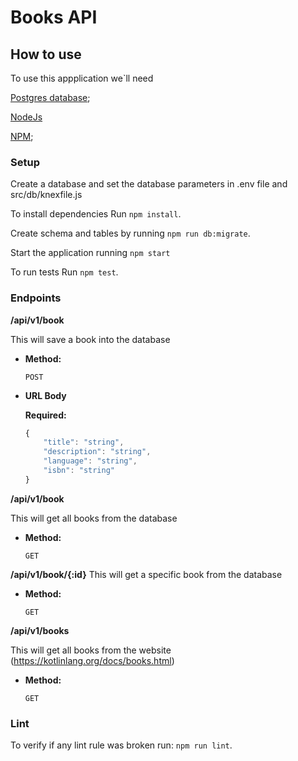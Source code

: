# Books API

## How to use

To use this appplication we`ll need

[Postgres database](https://www.postgresql.org/download/);

[NodeJs](https://nodejs.org/en/download/)

[NPM](https://www.npmjs.com/get-npm);

### Setup

Create a database and set the database parameters in .env file and src/db/knexfile.js

To install dependencies Run `npm install`.

Create schema and tables by running `npm run db:migrate`.

Start the application running `npm start`

To run tests Run `npm test`.

### Endpoints

**/api/v1/book**

  This will save a book into the database

* **Method:**

  `POST`
  
*  **URL Body**

   **Required:**
    ```javascript
    {
	    "title": "string",
	    "description": "string",
	    "language": "string",
	    "isbn": "string"
    }
    ```


**/api/v1/book**

This will get all books from the database

* **Method:**

  `GET`

**/api/v1/book/{:id}**
This will get a specific book from the database

* **Method:**

  `GET`

**/api/v1/books**

This will get all books from the website (https://kotlinlang.org/docs/books.html)

* **Method:**

  `GET`

### Lint

To verify if any lint rule was broken run: `npm run lint`.


